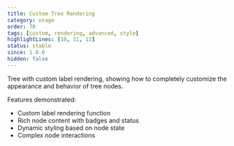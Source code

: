 ```yaml
---
title: Custom Tree Rendering
category: usage
order: 70
tags: [custom, rendering, advanced, style]
highlightLines: [10, 11, 12]
status: stable
since: 1.0.0
hidden: false
---
```


Tree with custom label rendering, showing how to completely customize the appearance and behavior of tree nodes.

Features demonstrated:
- Custom label rendering function
- Rich node content with badges and status
- Dynamic styling based on node state
- Complex node interactions
